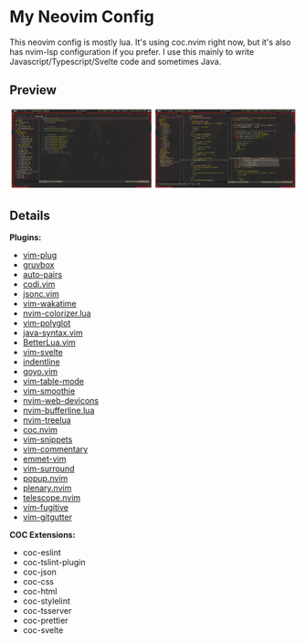 # My Neovim Config

This neovim config is mostly lua. It's using coc.nvim right now, but it's also has nvim-lsp configuration if you prefer. I use this mainly to write Javascript/Typescript/Svelte code and sometimes Java.

## Preview
![Preview](preview.png)

## Details
**Plugins:**
- [vim-plug](https://github.com/junegunn/vim-plug)
- [gruvbox](https://github.com/gruvbox-community/gruvbox)
- [auto-pairs](https://github.com/jiangmiao/auto-pairs)
- [codi.vim](https://github.com/metakirby5/codi.vim)
- [jsonc.vim](https://github.com/neoclide/jsonc.vim)
- [vim-wakatime](https://github.com/wakatime/vim-wakatime)
- [nvim-colorizer.lua](https://github.com/norcalli/nvim-colorizer.lua)
- [vim-polyglot](https://github.com/sheerun/vim-polyglot)
- [java-syntax.vim](https://github.com/uiiaoo/java-syntax.vim)
- [BetterLua.vim](https://github.com/euclidianAce/BetterLua.vim)
- [vim-svelte](https://github.com/evanleck/vim-svelte)
- [indentline](https://github.com/Yggdroot/indentline)
- [goyo.vim](https://github.com/junegunn/goyo.vim)
- [vim-table-mode](https://github.com/dhruvasagar/vim-table-mode)
- [vim-smoothie](https://github.com/psliwka/vim-smoothie)
- [nvim-web-devicons](https://github.com/kyazdani42/nvim-web-devicons)
- [nvim-bufferline.lua](https://github.com/akinsho/nvim-bufferline.lua)
- [nvim-treelua](https://github.com/kyazdani42/nvim-tree.lua)
- [coc.nvim](https://github.com/neoclide/coc.nvim)
- [vim-snippets](https://github.com/honza/vim-snippets)
- [vim-commentary](https://github.com/tpope/vim-commentary)
- [emmet-vim](https://github.com/mattn/emmet-vim)
- [vim-surround](https://github.com/tpope/vim-surround)
- [popup.nvim](https://github.com/nvim-lua/popup.nvim)
- [plenary.nvim](https://github.com/nvim-lua/plenary.nvim)
- [telescope.nvim](https://github.com/nvim-lua/telescope.nvim)
- [vim-fugitive](https://github.com/tpope/vim-fugitive)
- [vim-gitgutter](https://github.com/airblade/vim-gitgutter)

**COC Extensions:**
- coc-eslint
- coc-tslint-plugin
- coc-json
- coc-css
- coc-html
- coc-stylelint
- coc-tsserver
- coc-prettier
- coc-svelte
